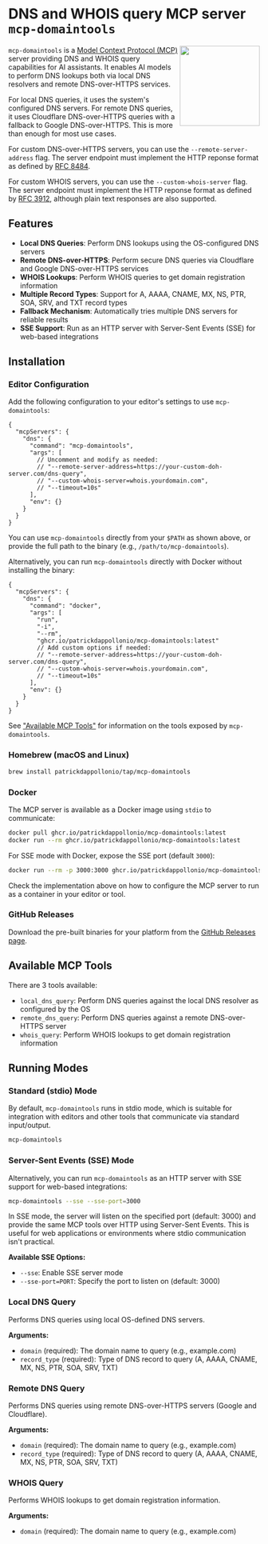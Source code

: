 # DNS and WHOIS query MCP server `mcp-domaintools`

<img src="https://i.imgur.com/cai3zrG.png" width="160" align="right" />  `mcp-domaintools` is a [Model Context Protocol (MCP)](https://modelcontextprotocol.io/introduction) server providing DNS and WHOIS query capabilities for AI assistants. It enables AI models to perform DNS lookups both via local DNS resolvers and remote DNS-over-HTTPS services.

For local DNS queries, it uses the system's configured DNS servers. For remote DNS queries, it uses Cloudflare DNS-over-HTTPS queries with a fallback to Google DNS-over-HTTPS. This is more than enough for most use cases.

For custom DNS-over-HTTPS servers, you can use the `--remote-server-address` flag. The server endpoint must implement the HTTP reponse format as defined by [RFC 8484](https://datatracker.ietf.org/doc/html/rfc8484#section-4.2).

For custom WHOIS servers, you can use the `--custom-whois-server` flag. The server endpoint must implement the HTTP reponse format as defined by [RFC 3912](https://datatracker.ietf.org/doc/html/rfc3912), although plain text responses are also supported.

## Features

- **Local DNS Queries**: Perform DNS lookups using the OS-configured DNS servers
- **Remote DNS-over-HTTPS**: Perform secure DNS queries via Cloudflare and Google DNS-over-HTTPS services
- **WHOIS Lookups**: Perform WHOIS queries to get domain registration information
- **Multiple Record Types**: Support for A, AAAA, CNAME, MX, NS, PTR, SOA, SRV, and TXT record types
- **Fallback Mechanism**: Automatically tries multiple DNS servers for reliable results
- **SSE Support**: Run as an HTTP server with Server-Sent Events (SSE) for web-based integrations

## Installation

### Editor Configuration

Add the following configuration to your editor's settings to use `mcp-domaintools`:

```json5
{
  "mcpServers": {
    "dns": {
      "command": "mcp-domaintools",
      "args": [
        // Uncomment and modify as needed:
        // "--remote-server-address=https://your-custom-doh-server.com/dns-query",
        // "--custom-whois-server=whois.yourdomain.com",
        // "--timeout=10s"
      ],
      "env": {}
    }
  }
}
```

You can use `mcp-domaintools` directly from your `$PATH` as shown above, or provide the full path to the binary (e.g., `/path/to/mcp-domaintools`).

Alternatively, you can run `mcp-domaintools` directly with Docker without installing the binary:

```json5
{
  "mcpServers": {
    "dns": {
      "command": "docker",
      "args": [
        "run",
        "-i",
        "--rm",
        "ghcr.io/patrickdappollonio/mcp-domaintools:latest"
        // Add custom options if needed:
        // "--remote-server-address=https://your-custom-doh-server.com/dns-query",
        // "--custom-whois-server=whois.yourdomain.com",
        // "--timeout=10s"
      ],
      "env": {}
    }
  }
}
```

See ["Available MCP Tools"](#available-mcp-tools) for information on the tools exposed by `mcp-domaintools`.

### Homebrew (macOS and Linux)

```bash
brew install patrickdappollonio/tap/mcp-domaintools
```

### Docker

The MCP server is available as a Docker image using `stdio` to communicate:

```bash
docker pull ghcr.io/patrickdappollonio/mcp-domaintools:latest
docker run --rm ghcr.io/patrickdappollonio/mcp-domaintools:latest
```

For SSE mode with Docker, expose the SSE port (default `3000`):

```bash
docker run --rm -p 3000:3000 ghcr.io/patrickdappollonio/mcp-domaintools:latest --sse --sse-port 3000
```

Check the implementation above on how to configure the MCP server to run as a container in your editor or tool.

### GitHub Releases

Download the pre-built binaries for your platform from the [GitHub Releases page](https://github.com/patrickdappollonio/mcp-domaintools/releases).

## Available MCP Tools

There are 3 tools available:

- `local_dns_query`: Perform DNS queries against the local DNS resolver as configured by the OS
- `remote_dns_query`: Perform DNS queries against a remote DNS-over-HTTPS server
- `whois_query`: Perform WHOIS lookups to get domain registration information

## Running Modes

### Standard (stdio) Mode

By default, `mcp-domaintools` runs in stdio mode, which is suitable for integration with editors and other tools that communicate via standard input/output.

```bash
mcp-domaintools
```

### Server-Sent Events (SSE) Mode

Alternatively, you can run `mcp-domaintools` as an HTTP server with SSE support for web-based integrations:

```bash
mcp-domaintools --sse --sse-port=3000
```

In SSE mode, the server will listen on the specified port (default: 3000) and provide the same MCP tools over HTTP using Server-Sent Events. This is useful for web applications or environments where stdio communication isn't practical.

**Available SSE Options:**
- `--sse`: Enable SSE server mode
- `--sse-port=PORT`: Specify the port to listen on (default: 3000)

### Local DNS Query

Performs DNS queries using local OS-defined DNS servers.

**Arguments:**
- `domain` (required): The domain name to query (e.g., example.com)
- `record_type` (required): Type of DNS record to query (A, AAAA, CNAME, MX, NS, PTR, SOA, SRV, TXT)

### Remote DNS Query

Performs DNS queries using remote DNS-over-HTTPS servers (Google and Cloudflare).

**Arguments:**
- `domain` (required): The domain name to query (e.g., example.com)
- `record_type` (required): Type of DNS record to query (A, AAAA, CNAME, MX, NS, PTR, SOA, SRV, TXT)

### WHOIS Query

Performs WHOIS lookups to get domain registration information.

**Arguments:**
- `domain` (required): The domain name to query (e.g., example.com)
